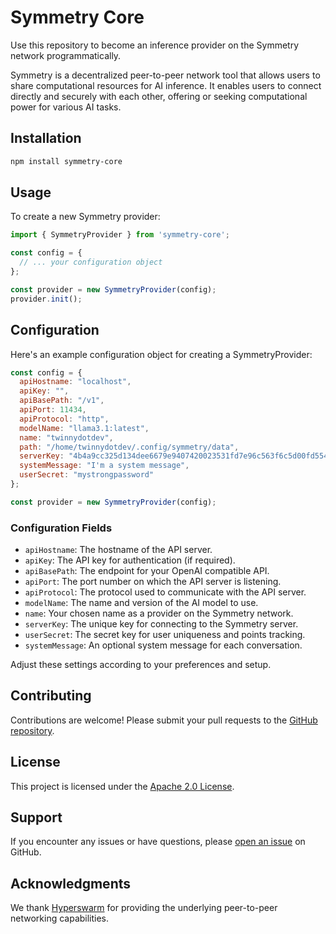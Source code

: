 # Symmetry Core

Use this repository to become an inference provider on the Symmetry network programmatically.

Symmetry is a decentralized peer-to-peer network tool that allows users to share computational resources for AI inference. It enables users to connect directly and securely with each other, offering or seeking computational power for various AI tasks.

## Installation

```bash
npm install symmetry-core
```

## Usage

To create a new Symmetry provider:

```javascript
import { SymmetryProvider } from 'symmetry-core';

const config = {
  // ... your configuration object
};

const provider = new SymmetryProvider(config);
provider.init();
```

## Configuration

Here's an example configuration object for creating a SymmetryProvider:

```javascript
const config = {
  apiHostname: "localhost",
  apiKey: "",
  apiBasePath: "/v1",
  apiPort: 11434,
  apiProtocol: "http",
  modelName: "llama3.1:latest",
  name: "twinnydotdev",
  path: "/home/twinnydotdev/.config/symmetry/data",
  serverKey: "4b4a9cc325d134dee6679e9407420023531fd7e96c563f6c5d00fd5549b77435",
  systemMessage: "I'm a system message",
  userSecret: "mystrongpassword"
};

const provider = new SymmetryProvider(config);
```

### Configuration Fields

- `apiHostname`: The hostname of the API server.
- `apiKey`: The API key for authentication (if required).
- `apiBasePath`: The endpoint for your OpenAI compatible API.
- `apiPort`: The port number on which the API server is listening.
- `apiProtocol`: The protocol used to communicate with the API server.
- `modelName`: The name and version of the AI model to use.
- `name`: Your chosen name as a provider on the Symmetry network.
- `serverKey`: The unique key for connecting to the Symmetry server.
- `userSecret`: The secret key for user uniqueness and points tracking.
- `systemMessage`: An optional system message for each conversation.

Adjust these settings according to your preferences and setup.

## Contributing

Contributions are welcome! Please submit your pull requests to the [GitHub repository](https://github.com/twinnydotdev/symmetry-core/pulls).

## License

This project is licensed under the [Apache 2.0 License](https://github.com/twinnydotdev/symmetry-core/blob/master/LICENCE).

## Support

If you encounter any issues or have questions, please [open an issue](https://github.com/twinnydotdev/symmetry-core/issues) on GitHub.

## Acknowledgments

We thank [Hyperswarm](https://github.com/holepunchto/hyperswarm) for providing the underlying peer-to-peer networking capabilities.
